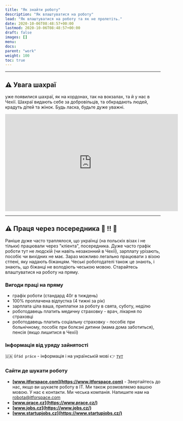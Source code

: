 ```yaml
---
title: "Як знайти роботу"
description: "Як влаштуватися на роботу"
lead: "Як влаштуватися на роботу та як не пролетіть."
date: 2020-10-06T08:48:57+00:00
lastmod: 2020-10-06T08:48:57+00:00
draft: false
images: []
menu:
docs:
parent: "work"
weight: 100
toc: true
---
```


---

## :warning: Увага шахраї

 уже появилися шахраї, як на кордонах, так на вокзалах, та й у нас в Чехії.
Шахраї видають себе за добровільців, та обкрадають людей, крадуть дітей та жінок. Будь ласка, будьте дуже уважні.

<iframe width="560" height="315" src="https://www.youtube-nocookie.com/embed/bmcgvAsd5mA" title="YouTube video player" frameborder="0" allow="accelerometer; autoplay; clipboard-write; encrypted-media; gyroscope; picture-in-picture" allowfullscreen></iframe>

---

## :warning: Праця через посередника :no_entry_sign: :bangbang: :no_entry_sign:
Раніше дуже часто траплялося, що українці (на польскіх візах і не тільки) працювали через "кліента", посередника.
Дуже часто графік роботи тут не людскій (чи навіть незаконний в Чехії), зарплату урізають, пособіє чи вихідних не має.
Зараз можливо легально працювати з візою стпені, яку надають біжанцям. Чеські роботодателі також це знають, і знають, що біжанці не володіють чеською мовою.
Старайтесь влаштуватися на роботу на пряму.

### Вигоди праці на пряму

* графік роботи (стандард 40г в тиждень)
* 100% проплачена відпустка (4 тижні за рік)
* зарплата ціла ваша, приплатки за роботу в свята, суботу, неділю
* роботодавець платить медичну страховку - врач, лікарня по страховці
* роботодавець платить соціальну страховку - пособіє при больнічному, пособіє при болєзні дитини (мама дома заботиться), пенсія (якщо лишитися в Чехії)

### Інформація від уряду зайнятості
🇺🇦 `Úřád práce` - інформація і на українській мові :point_right:
[тут](https://www.uradprace.cz/web/cz/-/pomoc-pro-obcany-ukrajiny-a-jejich-zamestnavatele)


### Сайти де шукати роботу
* **[www.itforspace.com](https://www.itforspace.com)** - Звертайтесь до нас, якщо ви шукаєте роботу в ІТ. Ми також розмовляємо вашою мовою. У нас є контакти. Ми чеська компанія. Напишите нам на [robota@itforspace.com](mailto:robota@itforspace.com)
* **[www.prace.cz](https://www.prace.cz/)**
* **[www.jobs.cz](https://www.jobs.cz/)**
* **[www.startupjobs.cz](https://www.startupjobs.cz/)**
